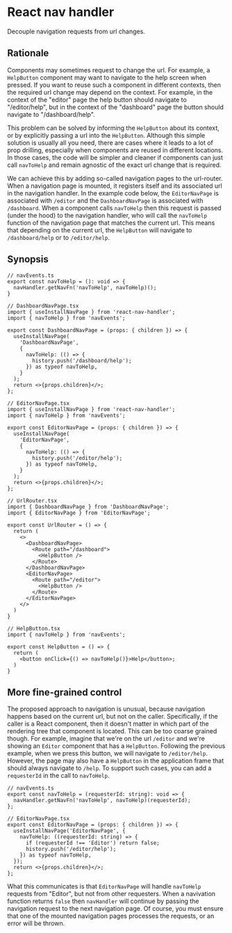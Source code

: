 # React nav handler

Decouple navigation requests from url changes.

## Rationale

Components may sometimes request to change the url. For example, a `HelpButton` component
may want to navigate to the help screen when pressed. If you want to reuse such a component
in different contexts, then the required url change may depend on the context. For example,
in the context of the "editor" page the help button should navigate to "/editor/help", but
in the context of the "dashboard" page the button should navigate to "/dashboard/help".

This problem can be solved by informing the `HelpButton` about its context, or by explicitly
passing a url into the `HelpButton`. Although this simple solution is usually all you need,
there are cases where it leads to a lot of prop drilling, especially when components are
reused in different locations. In those cases, the code will be simpler and cleaner if components
can just call `navToHelp` and remain agnostic of the exact url change that is required.

We can achieve this by adding so-called navigation pages to the url-router. When a navigation page
is mounted, it registers itself and its associated url in the navigation handler. In the example
code below, the `EditorNavPage` is associated with `/editor` and the `DashboardNavPage`
is associated with `/dashboard`. When a component calls `navToHelp` then this request is passed
(under the hood) to the navigation handler, who will call the `navToHelp` function of the navigation
page that matches the current url. This means that depending on the current url, the `HelpButton`
will navigate to `/dashboard/help` or to `/editor/help`.

## Synopsis

```tsx
// navEvents.ts
export const navToHelp = (): void => {
  navHandler.getNavFn('navToHelp', navToHelp)();
}

// DashboardNavPage.tsx
import { useInstallNavPage } from 'react-nav-handler';
import { navToHelp } from 'navEvents';

export const DashboardNavPage = (props: { children }) => {
  useInstallNavPage(
    'DashboardNavPage',
    {
      navToHelp: (() => {
        history.push('/dashboard/help');
      }) as typeof navToHelp,
    }
  );
  return <>{props.children}</>;
};

// EditorNavPage.tsx
import { useInstallNavPage } from 'react-nav-handler';
import { navToHelp } from 'navEvents';

export const EditorNavPage = (props: { children }) => {
  useInstallNavPage(
    'EditorNavPage',
    {
      navToHelp: (() => {
        history.push('/editor/help');
      }) as typeof navToHelp,
    }
  );
  return <>{props.children}</>;
};

// UrlRouter.tsx
import { DashboardNavPage } from 'DashboardNavPage';
import { EditorNavPage } from 'EditorNavPage';

export const UrlRouter = () => {
  return (
    <>
      <DashboardNavPage>
        <Route path="/dashboard">
          <HelpButton />
        </Route>
      </DashboardNavPage>
      <EditorNavPage>
        <Route path="/editor">
          <HelpButton />
        </Route>
      </EditorNavPage>
    </>
  )
}

// HelpButton.tsx
import { navToHelp } from 'navEvents';

export const HelpButton = () => {
  return (
    <button onClick={() => navToHelp()}>Help</button>;
  )
}
```

## More fine-grained control

The proposed approach to navigation is unusual, because navigation happens based on the current url, but not on the caller.
Specifically, if the caller is a React component, then it doesn't matter in which part of the rendering tree that
component is located. This can be too coarse grained though. For example, imagine that we're on the url `/editor` and we're showing
an `Editor` component that has a `HelpButton`. Following the previous example, when we press this button, we will navigate to
`/editor/help`. However, the page may also have a `HelpButton` in the application frame that should always navigate
to `/help`. To support such cases, you can add a `requesterId` in the call to `navToHelp`.

```tsx
// navEvents.ts
export const navToHelp = (requesterId: string): void => {
  navHandler.getNavFn('navToHelp', navToHelp)(requesterId);
};

// EditorNavPage.tsx
export const EditorNavPage = (props: { children }) => {
  useInstallNavPage('EditorNavPage', {
    navToHelp: ((requesterId: string) => {
      if (requesterId !== 'Editor') return false;
      history.push('/editor/help');
    }) as typeof navToHelp,
  });
  return <>{props.children}</>;
};
```

What this communicates is that `EditorNavPage` will handle `navToHelp` requests from "Editor", but not from other requesters.
When a navivation function returns `false` then `navHandler` will continue by passing the navigation request to the
next navigation page. Of course, you must ensure that one of the mounted navigation pages processes the requests,
or an error will be thrown.
